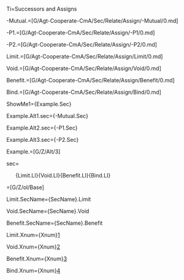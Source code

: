 Ti=Successors and Assigns

-Mutual.=[G/Agt-Cooperate-CmA/Sec/Relate/Assign/-Mutual/0.md]

-P1.=[G/Agt-Cooperate-CmA/Sec/Relate/Assign/-P1/0.md]

-P2.=[G/Agt-Cooperate-CmA/Sec/Relate/Assign/-P2/0.md]


Limit.=[G/Agt-Cooperate-CmA/Sec/Relate/Assign/Limit/0.md]

Void.=[G/Agt-Cooperate-CmA/Sec/Relate/Assign/Void/0.md]

Benefit.=[G/Agt-Cooperate-CmA/Sec/Relate/Assign/Benefit/0.md]

Bind.=[G/Agt-Cooperate-CmA/Sec/Relate/Assign/Bind/0.md]

ShowMe1={Example.Sec}

Example.Alt1.sec={-Mutual.Sec}

Example.Alt2.sec={-P1.Sec}

Example.Alt3.sec={-P2.Sec}

Example.=[G/Z/Alt/3]

sec=<ol>{Limit.LI}{Void.LI}{Benefit.LI}{Bind.LI}</ol>

=[G/Z/ol/Base]

Limit.SecName={SecName}.Limit

Void.SecName={SecName}.Void

Benefit.SecName={SecName}.Benefit

Limit.Xnum={Xnum}<a href="#Relate.Assign.Limit.sec">1</a>

Void.Xnum={Xnum}<a href="#Relate.Assign.Void.sec">2</a>

Benefit.Xnum={Xnum}<a href="#Relate.Assign.Benefit.sec">3</a>

Bind.Xnum={Xnum}<a href="#Relate.Assign.Bind.sec">4</a>
